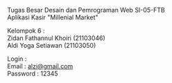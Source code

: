 Tugas Besar Desain dan Pemrograman Web SI-05-FTB <br>
Aplikasi Kasir "Millenial Market"<br>

Kelompok 6 :<br>
Zidan Fathannul Khoiri (21103046)<br>
Aldi Yoga Setiawan (21103050)<br>

Login : <br>
Email : alzi@gmail.com <br>
Password : 12345
